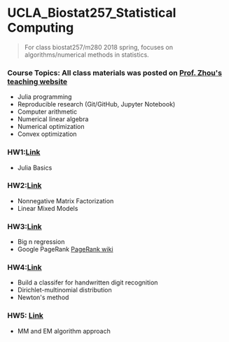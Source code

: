 # UCLA_Biostat257_Statistical Computing

> For class biostat257/m280 2018 spring, focuses on algorithms/numerical methods in statistics.

### Course Topics: All class materials was posted on [Prof. Zhou's teaching website](http://hua-zhou.github.io/teaching/biostatm280-2018spring/)
* Julia programming
* Reproducible research (Git/GitHub, Jupyter Notebook)
* Computer arithmetic
* Numerical linear algebra
* Numerical optimization
* Convex optimization

### HW1:[Link](http://hua-zhou.github.io/teaching/biostatm280-2018spring/hw/hw1/hw01.html) 
* Julia Basics

### HW2:[Link](http://hua-zhou.github.io/teaching/biostatm280-2018spring/hw/hw2/hw02.html)
* Nonnegative Matrix Factorization
* Linear Mixed Models

### HW3:[Link](http://hua-zhou.github.io/teaching/biostatm280-2018spring/hw/hw3/hw03.html)
* Big n regression
* Google PageRank [PageRank wiki](https://en.wikipedia.org/wiki/PageRank)

### HW4:[Link](http://hua-zhou.github.io/teaching/biostatm280-2018spring/hw/hw4/hw04.html)
* Build a classifer for handwritten digit recognition
* Dirichlet-multinomial distribution
* Newton's method

### HW5: [Link](http://hua-zhou.github.io/teaching/biostatm280-2018spring/hw/hw5/hw05.html)
* MM and EM algorithm approach
